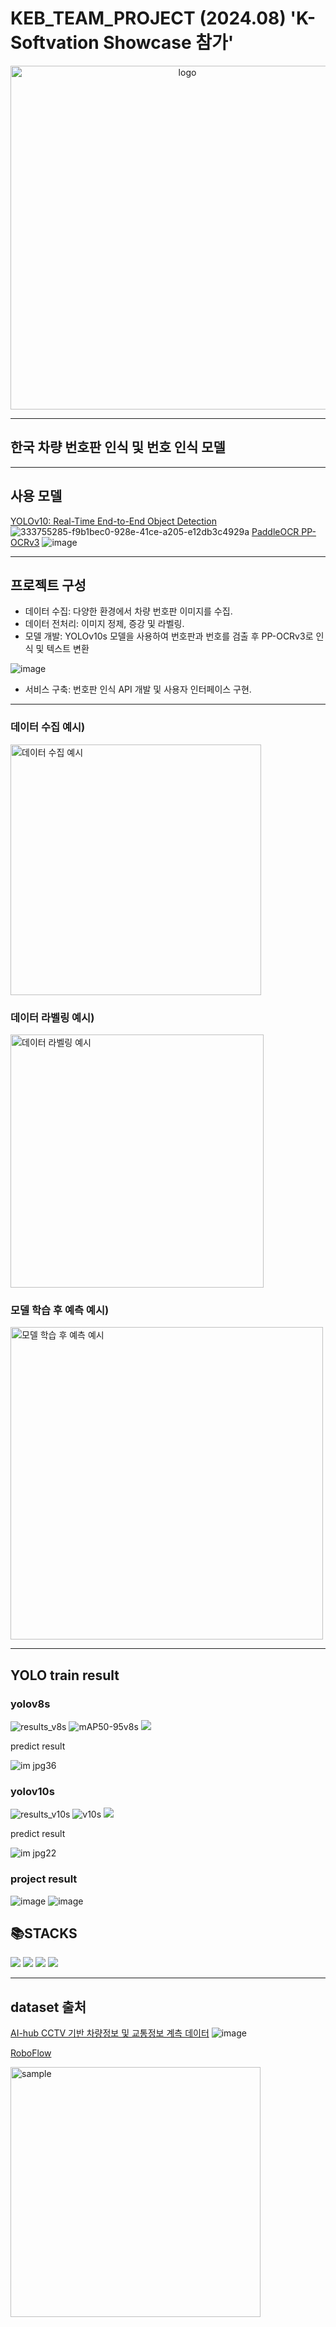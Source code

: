 <h1>KEB_TEAM_PROJECT (2024.08) 'K-Softvation Showcase 참가' </h1>
<div align="center">
  <img width="550" alt="logo" src="https://github.com/user-attachments/assets/ce0ec293-d067-48e1-96bf-866d22f40edc">
</div>

---
## 한국 차량 번호판 인식 및 번호 인식 모델 
---
## 사용 모델
[YOLOv10: Real-Time End-to-End Object Detection](https://github.com/THU-MIG/yolov10)
![333755285-f9b1bec0-928e-41ce-a205-e12db3c4929a](https://github.com/user-attachments/assets/2699db02-6fe9-405a-9fb4-163de80efbd9)
[PaddleOCR PP-OCRv3](https://github.com/PaddlePaddle/PaddleOCR)
![image](https://github.com/user-attachments/assets/f4a892c0-3b18-4db8-b21d-62079cc7fc08)

---
## 프로젝트 구성
- 데이터 수집: 다양한 환경에서 차량 번호판 이미지를 수집.
- 데이터 전처리: 이미지 정제, 증강 및 라벨링.
- 모델 개발: YOLOv10s 모델을 사용하여 번호판과 번호를 검출 후 PP-OCRv3로 인식 및 텍스트 변환
  
![image](https://github.com/user-attachments/assets/c6e42a2f-3358-4d8b-a0f3-171d9de3a737)
  
- 서비스 구축: 번호판 인식 API 개발 및 사용자 인터페이스 구현.
---
### 데이터 수집 예시)

<img width="401" alt="데이터 수집 예시" src="https://github.com/user-attachments/assets/b8f81a3b-2449-4412-86c8-99c17bb06cc6">

### 데이터 라벨링 예시)

<img width="405" alt="데이터 라벨링 예시" src="https://github.com/user-attachments/assets/071bcfbe-252c-4ff6-a412-004b3880d363">

### 모델 학습 후 예측 예시)

<img width="500" alt="모델 학습 후 예측 예시" src="https://github.com/user-attachments/assets/f8a021f8-75e1-4d55-8195-bd0fa9b925bd">

---
## YOLO train result

### yolov8s

![results_v8s](https://github.com/user-attachments/assets/0a4a96f7-fdbb-413d-bd8e-2abea850af45)
![mAP50-95v8s](https://github.com/user-attachments/assets/0d539e36-8363-44f6-96ab-7eebff6f05c2)
![](https://github.com/user-attachments/assets/6695388d-24cd-4ed3-9b73-40622ca2f172)

predict result

![im jpg36](https://github.com/user-attachments/assets/5bf57d67-a621-4311-9cde-d4a4b0230c18)


### yolov10s
![results_v10s](https://github.com/user-attachments/assets/d9d4d279-92b8-41ec-b4fc-f739867a4b70)
![v10s](https://github.com/user-attachments/assets/3ad6be25-c373-4cb6-adb6-47b17f493841)
![](https://github.com/user-attachments/assets/15e44726-31fd-4331-899f-138d80f38660)

predict result

![im jpg22](https://github.com/user-attachments/assets/954a3153-7154-4a46-852c-218c0253177c)

### project result

![image](https://github.com/user-attachments/assets/a64413f6-81a1-414c-b7b0-1472d947d912)
![image](https://github.com/user-attachments/assets/c23ecda3-a455-4dcc-a5ac-70bedf7d3701)

<div align=Left><h2>📚STACKS</h2></div>
<img src="https://img.shields.io/badge/python-3776AB?style=for-the-badge&logo=python&logoColor=white"> 
<img src="https://img.shields.io/badge/pytorch-EE4C2C?style=for-the-badge&logo=pytorch&logoColor=white"> 
<img src="https://img.shields.io/badge/opencv-5C3EE8?style=for-the-badge&logo=opencv&logoColor=white"> 
<img src="https://img.shields.io/badge/ngrok-1F1E37?style=for-the-badge&logo=ngrok&logoColor=white"> 


---

## dataset 출처

[AI-hub CCTV 기반 차량정보 및 교통정보 계측 데이터](https://www.aihub.or.kr/aihubdata/data/view.do?currMenu=115&topMenu=100&dataSetSn=71573)
![image](https://github.com/user-attachments/assets/71ad06bd-8bdf-411e-b145-e73d850657c6)

[RoboFlow](https://universe.roboflow.com/university-of-toronto-xho85/numberdetection-eppfj)
<div align="left">
  <img width="400" alt="sample" src="https://github.com/user-attachments/assets/9181b5d5-5885-47ef-ac89-17074040f903">
</div>
